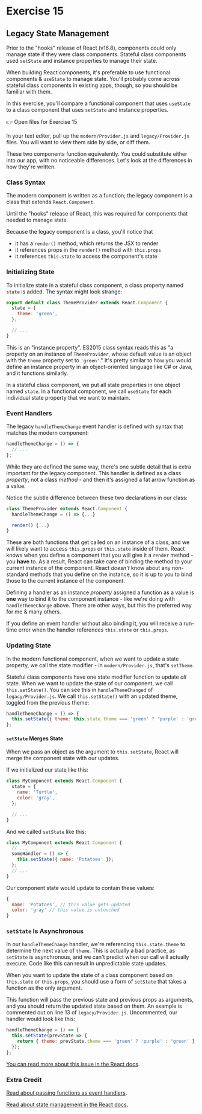 # Exercise 15

## Legacy State Management

Prior to the "hooks" release of React (v16.8), components could only manage state if they were class components. Stateful class components used `setState` and instance properties to manage their state.

When building React components, it's preferable to use functional components & `useState` to manage state. You'll probably come across stateful class components in existing apps, though, so you should be familiar with them.

In this exercise, you'll compare a functional component that uses `useState` to a class component that uses `setState` and instance properties.

👉 Open files for Exercise 15

In your text editor, pull up the `modern/Provider.js` and `legacy/Provider.js` files. You will want to view them side by side, or diff them.

These two components function equivalently. You could substitute either into our app, with no noticeable differences. Let's look at the differences in how they're written.

### Class Syntax

The modern component is written as a function; the legacy component is a class that extends `React.Component`.

Until the "hooks" release of React, this was required for components that needed to manage state.

Because the legacy component is a class, you'll notice that

- it has a `render()` method, which returns the JSX to render
- it references props in the `render()` method with `this.props`
- it references `this.state` to access the component's state

### Initializing State

To initialize state in a stateful class component, a class property named `state` is added. The syntax might look strange:

```jsx
export default class ThemeProvider extends React.Component {
  state = {
    theme: 'green',
  };

  // ...
}
```

This is an "instance property". ES2015 class syntax reads this as "a property on an instance of `ThemeProvider`, whose default value is an object with the `theme` property set to `'green'`." It's pretty similar to how you would define an instance property in an object-oriented language like C# or Java, and it functions similarly.

In a stateful class component, we put all state properties in one object named `state`. In a functional component, we call `useState` for each individual state property that we want to maintain.

### Event Handlers

The legacy `handleThemeChange` event handler is defined with syntax that matches the modern component:

```jsx
handleThemeChange = () => {
  // ...
};
```

While they are defined the same way, there's one subtle detail that is extra important for the legacy component. This handler is defined as a class _property_, not a class _method_ - and then it's assigned a fat arrow function as a value.

Notice the subtle difference between these two declarations in our class:

```jsx
class ThemeProvider extends React.Component {
  handleThemeChange = () => {...}

  render() {...}
}
```

These are both functions that get called on an instance of a class, and we will likely want to access `this.props` or `this.state` inside of them. React knows when you define a component that you will give it a `render` method - you **have** to. As a result, React can take care of binding the method to your current instance of the component. React _doesn't_ know about any non-standard methods that you define on the instance, so it is up to you to bind those to the current instance of the component.

Defining a handler as an instance _property_ assigned a function as a value is **one** way to bind it to the component instance - like we're doing with `handleThemeChange` above. There are other ways, but this the preferred way for me & many others.

If you define an event handler without also binding it, you will receive a run-time error when the handler references `this.state` or `this.props`.

### Updating State

In the modern functional component, when we want to update a state property, we call the state modifier - in `modern/Provider.js`, that's `setTheme`.

Stateful class components have one state modifier function to update _all_ state. When we want to update the state of our component, we call `this.setState()`. You can see this in `handleThemeChanged` of `legacy/Provider.js`. We call `this.setState()` with an updated theme, toggled from the previous theme:

```jsx
handleThemeChange = () => {
  this.setState({ theme: this.state.theme === 'green' ? 'purple' : 'green' });
};
```

#### `setState` Merges State

When we pass an object as the argument to `this.setState`, React will merge the component state with our updates.

If we initialized our state like this:

```jsx
class MyComponent extends React.Component {
  state = {
    name: 'Turtle',
    color: 'gray',
  };

  // ...
}
```

And we called `setState` like this:

```jsx
class MyComponent extends React.Component {
  // ...
  someHandler = () => {
    this.setState({ name: 'Potatoes' });
  };
  // ...
}
```

Our component state would update to contain these values:

```jsx
{
  name: 'Potatoes', // this value gets updated
  color: 'gray' // this value is untouched
}
```

### `setState` Is Asynchronous

In our `handleThemeChange` handler, we're referencing `this.state.theme` to determine the next value of `theme`. This is actually a bad practice, as `setState` is asynchronous, and we can't predict when our call will actually execute. Code like this can result in unpredictable state updates.

When you want to update the state of a class component based on `this.state` or `this.props`, you should use a form of `setState` that takes a function as the only argument.

This function will pass the previous state and previous props as arguments, and you should return the updated state based on them. An example is commented out on line 13 of `legacy/Provider.js`. Uncommented, our handler would look like this:

```jsx
handleThemeChange = () => {
  this.setState(prevState => {
    return { theme: prevState.theme === 'green' ? 'purple' : 'green' };
  });
};
```

[You can read more about this issue in the React docs](https://reactjs.org/docs/state-and-lifecycle.html#state-updates-may-be-asynchronous).

### Extra Credit

[Read about passing functions as event handlers](https://reactjs.org/docs/faq-functions.html).

[Read about state management in the React docs](https://reactjs.org/docs/state-and-lifecycle.html).
